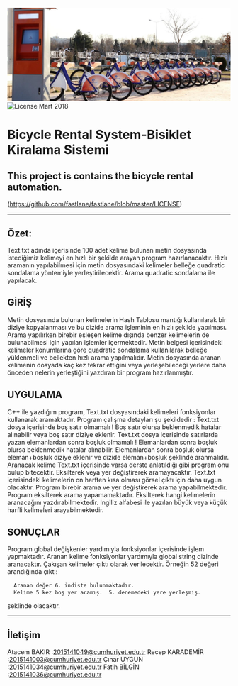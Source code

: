 
![Storybook Screenshot](img/watermark.jfif)
![License](https://img.shields.io/badge/license-MIT-green.svg?style=flat) Mart 2018
# Bicycle Rental System-Bisiklet Kiralama Sistemi
This project is  contains the bicycle rental automation.
------------------------------
(https://github.com/fastlane/fastlane/blob/master/LICENSE)

____________________________________________________________________________________________________________________________________

Özet:
------------------------------
Text.txt adında içerisinde 100 adet kelime bulunan metin dosyasında istediğimiz kelimeyi en hızlı bir şekilde arayan program hazırlanacaktır. Hızlı aramanın yapılabilmesi için metin dosyasındaki kelimeler belleğe quadratic sondalama yöntemiyle yerleştirilecektir. Arama quadratic sondalama ile yapılacak.



GİRİŞ
------------------------------
Metin dosyasında bulunan kelimelerin Hash Tablosu mantığı kullanılarak bir diziye kopyalanması ve bu dizide arama işleminin en hızlı şekilde yapılması.
Arama yapılırken birebir eşleşen kelime dışında benzer kelimelerin de bulunabilmesi için yapılan işlemler içermektedir.
Metin belgesi içerisindeki kelimeler konumlarına göre quadratic sondalama kullanılarak belleğe yüklenmeli ve bellekten hızlı arama yapılmalıdır.
Metin dosyasında aranan kelimenin dosyada kaç kez tekrar ettiğini veya yerleşebileceği yerlere daha önceden nelerin yerleştiğini yazdıran bir program hazırlanmıştır.



UYGULAMA
------------------------------
C++ ile yazdığım program, Text.txt dosyasındaki kelimeleri fonksiyonlar kullanarak aramaktadır.
Program çalışma detayları şu şekildedir :
Text.txt dosya içerisinde boş satır olmamalı ! 
Boş satır olursa beklenmedik hatalar alınabilir veya boş satır diziye eklenir.
Text.txt dosya içerisinde satırlarda yazan elemanlardan sonra boşluk olmamalı ! Elemanlardan sonra boşluk olursa beklenmedik hatalar alınabilir.
Elemanlardan sonra boşluk olursa eleman+boşluk diziye eklenir ve dizide eleman+boşluk şeklinde aranmalıdır.
Aranacak kelime Text.txt içerisinde varsa derste anlatıldığı gibi program onu bulup bitecektir. Eksilterek veya yer değiştirerek aramayacaktır.
Text.txt  içerisindeki kelimelerin on harften kısa olması görsel çıktı için daha uygun olacaktır.
Program birebir arama ve yer değiştirerek arama yapabilmektedir.
Program eksilterek arama yapamamaktadır. Eksilterek hangi kelimelerin aranacağını yazdırabilmektedir.
İngiliz alfabesi ile yazılan büyük veya küçük harfli kelimeleri arayabilmektedir.



SONUÇLAR
------------------------------
Program global değişkenler yardımıyla fonksiyonlar içerisinde işlem yapmaktadır.
Aranan kelime fonksiyonlar yardımıyla global string dizinde aranacaktır.
Çakışan kelimeler çıktı olarak verilecektir.
Örneğin 52 değeri arandığında çıktı:

      Aranan değer 6. indiste bulunmaktadır.
      Kelime 5 kez boş yer aramış.  5. denemedeki yere yerleşmiş. 


şeklinde olacaktır.
___________________________________________________________________________________________________________________________________

İletişim
------------------------------

Atacem BAKIR    :2015141049@cumhuriyet.edu.tr
Recep KARADEMİR :2015141003@cumhuriyet.edu.tr
Çınar UYGUN     :2015141034@cumhuriyet.edu.tr
Fatih BİLGİN    :2015141036@cumhuriyet.edu.tr

